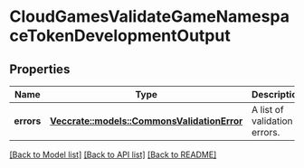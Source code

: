 # CloudGamesValidateGameNamespaceTokenDevelopmentOutput

## Properties

Name | Type | Description | Notes
------------ | ------------- | ------------- | -------------
**errors** | [**Vec<crate::models::CommonsValidationError>**](CommonsValidationError.md) | A list of validation errors. | 

[[Back to Model list]](../README.md#documentation-for-models) [[Back to API list]](../README.md#documentation-for-api-endpoints) [[Back to README]](../README.md)


